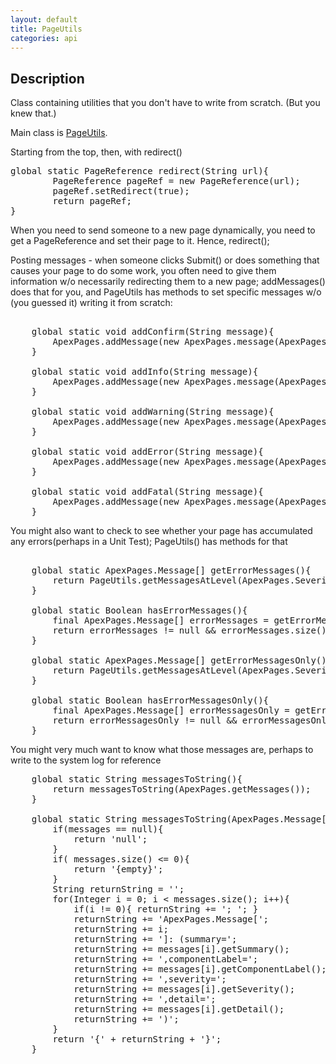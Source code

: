 ```yaml
---
layout: default
title: PageUtils
categories: api
---
```

Description
----------------

Class containing utilities that you don't have to write from scratch.  (But you knew that.)

Main class is [PageUtils](https://github.com/apex-commons/visualforce/PageUtils.cls).

Starting from the top, then, with redirect()
<pre class="brush: java">
global static PageReference redirect(String url){
        PageReference pageRef = new PageReference(url);
        pageRef.setRedirect(true);
        return pageRef;
}
</pre>

When you need to send someone to a new page dynamically, you need to get a PageReference and set their page to it.
Hence, redirect();

Posting messages - when someone clicks Submit() or does something that causes your page to do some work, you often need to give them information w/o necessarily redirecting them to a new page; addMessages() does that for you, and PageUtils has methods to set specific messages w/o (you guessed it) writing it from scratch:

<pre class="brush: java">

    global static void addConfirm(String message){
        ApexPages.addMessage(new ApexPages.message(ApexPages.severity.CONFIRM,message));
    }
    
    global static void addInfo(String message){
        ApexPages.addMessage(new ApexPages.message(ApexPages.severity.INFO,message));
    }
    
    global static void addWarning(String message){
        ApexPages.addMessage(new ApexPages.message(ApexPages.severity.WARNING,message));
    }
    
    global static void addError(String message){
        ApexPages.addMessage(new ApexPages.message(ApexPages.severity.ERROR,message));
    }
    
    global static void addFatal(String message){
        ApexPages.addMessage(new ApexPages.message(ApexPages.severity.FATAL,message));
    }
</pre>

You might also want to check to see whether your page has accumulated any errors(perhaps in a Unit Test); PageUtils() has methods for that
<pre class="brush: java">    
    global static ApexPages.Message[] getErrorMessages(){
        return PageUtils.getMessagesAtLevel(ApexPages.Severity.ERROR, true);
    }

    global static Boolean hasErrorMessages(){
        final ApexPages.Message[] errorMessages = getErrorMessages();
        return errorMessages != null && errorMessages.size() > 0;
    }
    
    global static ApexPages.Message[] getErrorMessagesOnly(){
        return PageUtils.getMessagesAtLevel(ApexPages.Severity.ERROR, false);
    }
    
    global static Boolean hasErrorMessagesOnly(){
    	final ApexPages.Message[] errorMessagesOnly = getErrorMessagesOnly();
        return errorMessagesOnly != null && errorMessagesOnly.size() > 0;
    }   
</pre>

You might very much want to know what those messages are, perhaps to write to the system log for reference
<pre class="brush: java">
    global static String messagesToString(){
        return messagesToString(ApexPages.getMessages());
    }
    
    global static String messagesToString(ApexPages.Message[] messages){
        if(messages == null){
            return 'null';
        }
        if( messages.size() <= 0){
            return '{empty}';
        }
        String returnString = '';
        for(Integer i = 0; i < messages.size(); i++){
            if(i != 0){ returnString += '; '; }
            returnString += 'ApexPages.Message[';
            returnString += i;
            returnString += ']: (summary=';
            returnString += messages[i].getSummary(); 
            returnString += ',componentLabel=';
            returnString += messages[i].getComponentLabel(); 
            returnString += ',severity=';
            returnString += messages[i].getSeverity(); 
            returnString += ',detail=';
            returnString += messages[i].getDetail(); 
            returnString += ')';
        }
        return '{' + returnString + '}';
    }
</pre>